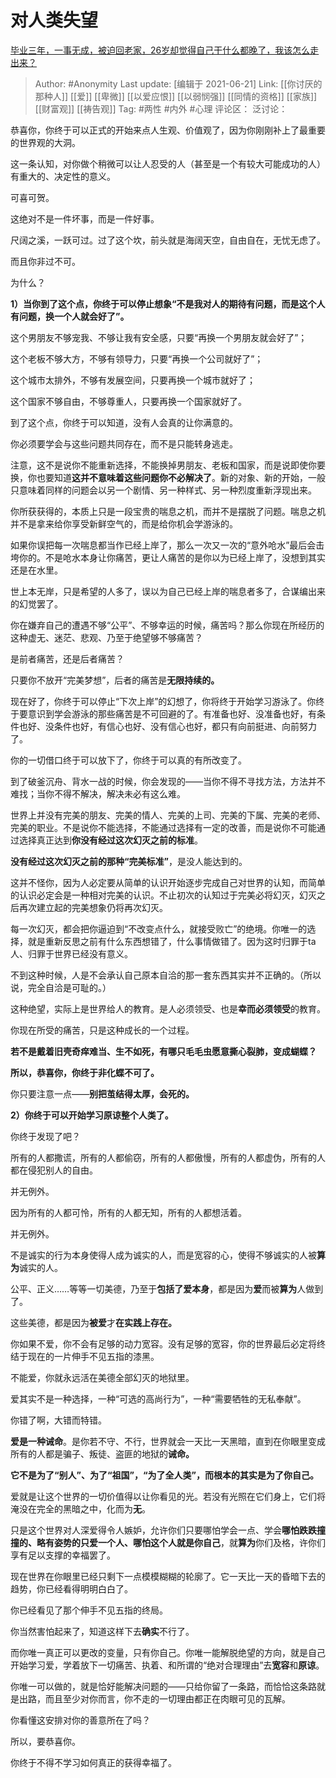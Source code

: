 # 对人类失望
[毕业三年，一事无成，被迫回老家，26岁却觉得自己干什么都晚了，我该怎么走出来？](https://www.zhihu.com/question/302335564/answer/2241630731)

> Author: #Anonymity
> Last update: [编辑于 2021-06-21]
> Link: [[你讨厌的那种人]] [[爱]] [[卑微]] [[以爱应恨]] [[以弱悯强]] [[同情的资格]] [[家族]] [[财富观]] [[祷告观]]
> Tag: #两性 #内外 #心理
> 评论区：
> 泛讨论：

恭喜你，你终于可以正式的开始来点人生观、价值观了，因为你刚刚补上了最重要的世界观的大洞。

这一条认知，对你做个稍微可以让人忍受的人（甚至是一个有较大可能成功的人）有重大的、决定性的意义。

可喜可贺。

这绝对不是一件坏事，而是一件好事。

尺阔之溪，一跃可过。过了这个坎，前头就是海阔天空，自由自在，无忧无虑了。

而且你非过不可。

为什么？

**1）当你到了这个点，你终于可以停止想象“不是我对人的期待有问题，而是这个人有问题，换一个人就会好了”。**

这个男朋友不够宠我、不够让我有安全感，只要“再换一个男朋友就会好了”；

这个老板不够大方，不够有领导力，只要“再换一个公司就好了”；

这个城市太排外，不够有发展空间，只要再换一个城市就好了；

这个国家不够自由，不够尊重人，只要再换一个国家就好了。

到了这个点，你终于可以知道，没有人会真的让你满意的。

你必须要学会与这些问题共同存在，而不是只能转身逃走。

注意，这不是说你不能重新选择，不能换掉男朋友、老板和国家，而是说即使你要换，你也要知道**这并不意味着这些问题你不必解决了**。新的对象、新的开始，一般只意味着同样的问题会以另一个剧情、另一种样式、另一种烈度重新浮现出来。

你所获获得的，本质上只是一段宝贵的喘息之机，而并不是摆脱了问题。喘息之机并不是拿来给你享受新鲜空气的，而是给你机会学游泳的。

如果你误把每一次喘息都当作已经上岸了，那么一次又一次的“意外呛水”最后会击垮你的。不是呛水本身让你痛苦，更让人痛苦的是你以为已经上岸了，没想到其实还是在水里。

世上本无岸，只是希望的人多了，误以为自己已经上岸的喘息者多了，合谋编出来的幻觉罢了。

你在嫌弃自己的遭遇不够“公平”、不够幸运的时候，痛苦吗？那么你现在所经历的这种虚无、迷茫、悲观、乃至于绝望够不够痛苦？

是前者痛苦，还是后者痛苦？

只要你不放开“完美梦想”，后者的痛苦是**无限持续的。**

现在好了，你终于可以停止“下次上岸”的幻想了，你将终于开始学习游泳了。你终于要意识到学会游泳的那些痛苦是不可回避的了。有准备也好、没准备也好，有条件也好、没条件也好，有信心也好、没有信心也好，都只有向前挺进、向前努力了。

你的一切借口终于可以放下了，你终于可以真的有所改变了。

到了破釜沉舟、背水一战的时候，你会发现的——当你不得不寻找方法，方法并不难找；当你不得不解决，解决未必有这么难。

世界上并没有完美的朋友、完美的情人、完美的上司、完美的下属、完美的老师、完美的职业。不是说你不能选择，不能通过选择有一定的改善，而是说你不可能通过选择真正达到**你没有经过这次幻灭之前的标准**。

**没有经过这次幻灭之前的那种“完美标准”**，是没人能达到的。

这并不怪你，因为人必定要从简单的认识开始逐步完成自己对世界的认知，而简单的认识必定会是一种相对完美的认识。不止初次的认知过于完美必将幻灭，幻灭之后再次建立起的完美想象仍将再次幻灭。

每一次幻灭，都会把你逼迫到“不改变点什么，就接受败亡”的绝境。你唯一的选择，就是重新反思之前有什么东西想错了，什么事情做错了。因为这时归罪于ta人、归罪于世界已经没有意义。

不到这种时候，人是不会承认自己原本自洽的那一套东西其实并不正确的。（所以说，完全自洽是可耻的。）

这种绝望，实际上是世界给人的教育。是人必须领受、也是**幸而必须领受**的教育。

你现在所受的痛苦，只是这种成长的一个过程。

**若不是戴着旧壳奇痒难当、生不如死，有哪只毛毛虫愿意撕心裂肺，变成蝴蝶？**

**所以，恭喜你，你终于非化蝶不可了。**

你只要注意一点——**别把茧结得太厚，会死的。**

**2）你终于可以开始学习原谅整个人类了。**

你终于发现了吧？

所有的人都撒谎，所有的人都偷窃，所有的人都傲慢，所有的人都虚伪，所有的人都在侵犯别人的自由。

并无例外。

因为所有的人都可怜，所有的人都无知，所有的人都想活着。

并无例外。

不是诚实的行为本身使得人成为诚实的人，而是宽容的心，使得不够诚实的人被**算为**诚实的人。

公平、正义……等等一切美德，乃至于**包括了爱本身**，都是因为**爱**而被**算为**人做到了。

这些美德，都是因为**被爱**才**在实践上存在。**

你如果不爱，你不会有足够的动力宽容。没有足够的宽容，你的世界最后必定将终结于现在的一片伸手不见五指的漆黑。

不能爱，你就永远活在美德全部幻灭的地狱里。

爱其实不是一种选择，一种“可选的高尚行为”，一种“需要牺牲的无私奉献”。

你错了啊，大错而特错。

**爱是一种诫命**。是你若不守、不行，世界就会一天比一天黑暗，直到在你眼里变成所有的人都是骗子、叛徒、盗匪的地狱的**诫命。**

**它不是为了“别人”、为了“祖国”，“为了全人类”，而根本的其实是为了你自己。**

爱就是让这个世界的一切价值得以让你看见的光。若没有光照在它们身上，它们将淹没在完全的黑暗之中，化而为**无**。

只是这个世界对人深爱得令人嫉妒，允许你们只要哪怕学会一点、学会**哪怕跌跌撞撞的、略有姿势的只爱一个人、哪怕这个人就是你自己**，就**算为**你们及格，许你们享有足以支撑的幸福罢了。

现在世界在你眼里已经只剩下一点模模糊糊的轮廓了。它一天比一天的昏暗下去的趋势，你已经看得明明白白了。

你已经看见了那个伸手不见五指的终局。

你当然害怕起来了，知道这样下去**确实**不行了。

而你唯一真正可以更改的变量，只有你自己。你唯一能解脱绝望的方向，就是自己开始学习爱，学着放下一切痛苦、执着、和所谓的“绝对合理理由”去**宽容**和**原谅**。

你唯一可以做的，就是恰好能解决问题的——只给你留了一条路，而恰恰这条路就是出路，而且至少对你而言，你不走的一切理由都正在肉眼可见的瓦解。

你看懂这安排对你的善意所在了吗？

所以，要恭喜你。

你终于不得不学习如何真正的获得幸福了。
